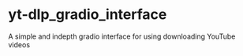 # yt-dlp_gradio_interface
A simple and indepth gradio interface for using downloading YouTube videos

